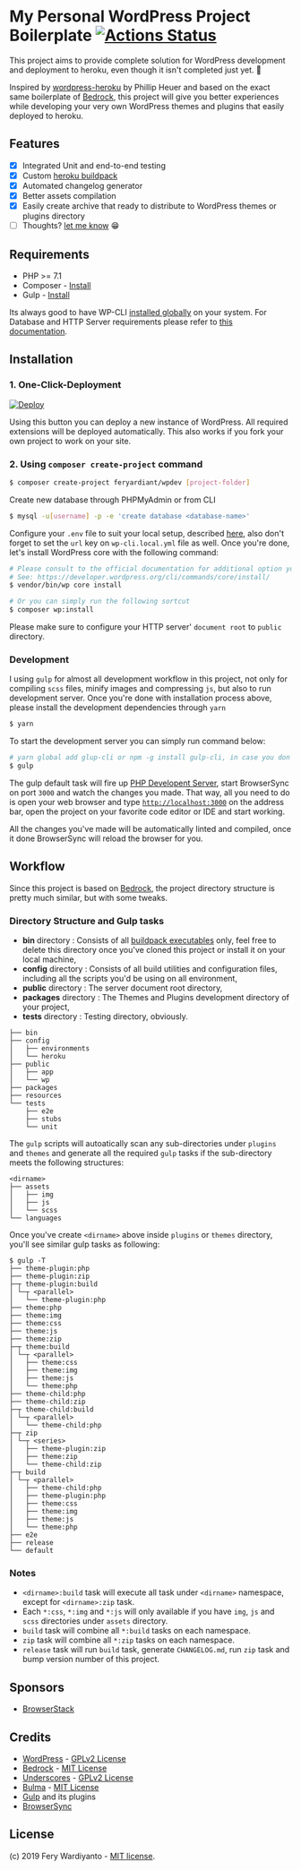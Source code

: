 # My Personal WordPress Project Boilerplate [![Actions Status](https://github.com/feryardiant/wpdev/workflows/Tests%20and%20Build/badge.svg)](https://github.com/feryardiant/wpdev/actions)

This project aims to provide complete solution for WordPress development and deployment to heroku, even though it isn't completed just yet. 😬

Inspired by [wordpress-heroku](https://github.com/PhilippHeuer/wordpress-heroku) by Phillip Heuer and based on the exact same boilerplate of [Bedrock](https://roots.io/bedrock/), this project will give you better experiences while developing your very own WordPress themes and plugins that easily deployed to heroku.

## Features

* [x] Integrated Unit and end-to-end testing
* [x] Custom [heroku buildpack](https://devcenter.heroku.com/articles/buildpack-api)
* [x] Automated changelog generator
* [x] Better assets compilation
* [x] Easily create archive that ready to distribute to WordPress themes or plugins directory
* [ ] Thoughts? [let me know](https://github.com/feryardiant/wpdev/issues/new) 😁

## Requirements

* PHP >= 7.1
* Composer - [Install](https://getcomposer.org/doc/00-intro.md#installation-linux-unix-osx)
* Gulp - [Install](https://gulpjs.com/docs/en/getting-started/quick-start#install-the-gulp-command-line-utility)

Its always good to have WP-CLI [installed globally](https://wp-cli.org/#installing) on your system. For Database and HTTP Server requirements please refer to [this documentation](https://wordpress.org/about/requirements).

## Installation

### 1. One-Click-Deployment

[![Deploy](https://www.herokucdn.com/deploy/button.svg)](https://heroku.com/deploy?template=https://github.com/feryardiant/wpdev/tree/master)

Using this button you can deploy a new instance of WordPress. All required extensions will be deployed automatically. This also works if you fork your own project to work on your site.

### 2. Using `composer create-project` command

```bash
$ composer create-project feryardiant/wpdev [project-folder]
```

Create new database through PHPMyAdmin or from CLI

```bash
$ mysql -u[username] -p -e 'create database <database-name>'
```

Configure your `.env` file to suit your local setup, described [here](https://roots.io/bedrock/docs/installing-bedrock), also don't forget to set the `url` key on `wp-cli.local.yml` file as well. Once you're done, let's install WordPress core with the following command:

```bash
# Please consult to the official documentation for additional option you might needed for the setup
# See: https://developer.wordpress.org/cli/commands/core/install/
$ vendor/bin/wp core install

# Or you can simply run the following sortcut
$ composer wp:install
```

Please make sure to configure your HTTP server' `document root` to `public` directory.

### Development

I using `gulp` for almost all development workflow in this project, not only for compiling `scss` files, minify images and compressing `js`, but also to run development server. Once you're done with installation process above, please install the development dependencies through `yarn`

```bash
$ yarn
```

To start the development server you can simply run command below:

```bash
# yarn global add glup-cli or npm -g install gulp-cli, in case you don't have one
$ gulp
```

The gulp default task will fire up [PHP Developent Server](https://www.php.net/manual/en/features.commandline.webserver.php), start BrowserSync on port `3000` and watch the changes you made. That way, all you need to do is open your web browser and type [`http://localhost:3000`](http://locahost:3000) on the address bar, open the project on your favorite code editor or IDE and start working.

All the changes you've made will be automatically linted and compiled, once it done BrowserSync will reload the browser for you.

## Workflow

Since this project is based on [Bedrock](https://roots.io/bedrock/docs/folder-structure/), the project directory structure is pretty much similar, but with some tweaks.

### Directory Structure and Gulp tasks

* **bin** directory : Consists of all [buildpack executables](https://devcenter.heroku.com/articles/buildpack-api#buildpack-api) only, feel free to delete this directory once you've cloned this project or install it on your local machine,
* **config** directory : Consists of all build utilities and configuration files, including all the scripts you'd be using on all environment,
* **public** directory : The server document root directory,
* **packages** directory : The Themes and Plugins development directory of your project,
* **tests** directory : Testing directory, obviously.

```
├── bin
├── config
│   ├── environments
│   └── heroku
├── public
│   ├── app
│   └── wp
├── packages
├── resources
└── tests
    ├── e2e
    ├── stubs
    └── unit
```

The `gulp` scripts will autoatically scan any sub-directories under `plugins` and `themes` and generate all the required `gulp` tasks if the sub-directory meets the following structures:

```
<dirname>
├── assets
│   ├── img
│   ├── js
│   └── scss
└── languages
```

Once you've create `<dirname>` above inside `plugins` or `themes` directory, you'll see similar gulp tasks as following:

```
$ gulp -T
├── theme-plugin:php
├── theme-plugin:zip
├─┬ theme-plugin:build
│ └─┬ <parallel>
│   └── theme-plugin:php
├── theme:php
├── theme:img
├── theme:css
├── theme:js
├── theme:zip
├─┬ theme:build
│ └─┬ <parallel>
│   ├── theme:css
│   ├── theme:img
│   ├── theme:js
│   └── theme:php
├── theme-child:php
├── theme-child:zip
├─┬ theme-child:build
│ └─┬ <parallel>
│   └── theme-child:php
├─┬ zip
│ └─┬ <series>
│   ├── theme-plugin:zip
│   ├── theme:zip
│   └── theme-child:zip
├─┬ build
│ └─┬ <parallel>
│   ├── theme-child:php
│   ├── theme-plugin:php
│   ├── theme:css
│   ├── theme:img
│   ├── theme:js
│   └── theme:php
├── e2e
├── release
└── default
```

### Notes

* `<dirname>:build` task will execute all task under `<dirname>` namespace, except for `<dirname>:zip` task.
* Each `*:css`, `*:img` and `*:js` will only available if you have `img`, `js` and `scss` directories under `assets` directory.
* `build` task will combine all `*:build` tasks on each namespace.
* `zip` task will combine all `*:zip` tasks on each namespace.
* `release` task will run `build` task, generate `CHANGELOG.md`, run `zip` task and bump version number of this project.

## Sponsors

* [BrowserStack](https://browserstack.com)

## Credits

* [WordPress](https://wordpress.org/) - [GPLv2 License](https://wordpress.org/about/license/)
* [Bedrock](https://roots.io/bedrock/) - [MIT License](https://github.com/roots/bedrock/blob/master/LICENSE.md)
* [Underscores](https://underscores.me) - [GPLv2 License](https://github.com/Automattic/_s/blob/master/LICENSE)
* [Bulma](https://bulma.io) - [MIT License](https://github.com/jgthms/bulma/blob/master/LICENSE)
* [Gulp](https://gulpjs.com) and its plugins
* [BrowserSync](https://browsersync.io)

## License

(c) 2019 Fery Wardiyanto - [MIT license](LICENSE).
